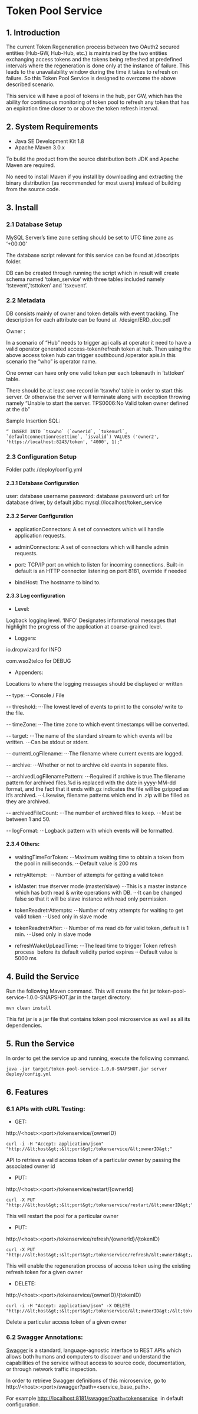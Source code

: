 # Token Pool Service

## 1. Introduction 
  

The current Token Regeneration process between two OAuth2 secured entities (Hub-GW, Hub-Hub, etc.) is maintained by the two entities exchanging access tokens and the tokens being refreshed at predefined intervals where the regeneration is done only at the instance of failure. This leads to the unavailability window during the time it takes to refresh on failure. So this Token Pool Service is designed to overcome the above described scenario.

This service will have a pool of tokens in the hub, per GW, which has the ability for continuous monitoring of token pool to refresh any token that has an expiration time closer to or above the token refresh interval.


## 2. System Requirements

- Java SE Development Kit 1.8 
- Apache Maven 3.0.x 

To build the product from the source distribution both JDK and Apache Maven are required. 

No need to install Maven if you install by downloading and extracting the binary distribution (as recommended for most users) instead of building from the source code.
 

## 3. Install 
  

### 2.1 Database Setup
 

MySQL Server’s time zone setting should be set to UTC time zone as ‘+00:00'

The database script relevant for this service can be found at /dbscripts folder.

DB can be created through running the script which in result will create schema named ‘token_service’ with three tables included namely ‘tstevent’,’tsttoken’ and ’tsxevent’.



### 2.2 Metadata  

DB consists mainly of owner and token details with event tracking. The description for each attribute can be found at  /design/ERD_doc.pdf

Owner :

In a scenario of “Hub” needs to trigger api calls at operator it need to have a valid operator generated access-token/refresh token at hub. Then using the above access token hub can trigger southbound /operator apis.In this scenario the “who” is operator name.

One owner can have only one valid token per each tokenauth in ‘tsttoken’ table.

There should be at least one record in ‘tsxwho’ table in order to start this server. Or otherwise the server will terminate along with exception throwing namely “Unable to start the server. TPS0006:No Valid token owner defined at the db”

Sample Insertion SQL:

```
“ INSERT INTO `tsxwho` (`ownerid`, `tokenurl`, `defaultconnectionresettime`, `isvalid`) VALUES ('owner2', 'https://localhost:8243/token', '4000', 1);”
``` 

### 2.3 Configuration Setup

Folder path:	/deploy/config.yml
 

#### 2.3.1 Database Configuration 

user: database username
password: database password
url: url for database driver, by default jdbc:mysql://localhost/token_service
 

#### 2.3.2 Server Configuration


- applicationConnectors: 
A set of connectors which will handle application requests. 

- adminConnectors: 
A set of connectors which will handle admin requests. 

- port: 
TCP/IP port on which to listen for incoming connections.
Built-in default is an HTTP connector listening on port 8181, override if needed

- bindHost: 
The hostname to bind to.
 

#### 2.3.3 Log configuration  
  

- Level:

Logback logging level. ‘INFO’ Designates informational messages that highlight the progress of the application at coarse-grained level. 

- Loggers:

io.dropwizard for INFO

com.wso2telco for DEBUG

- Appenders:

Locations to where the logging messages should be displayed or written

-- type:
⋅⋅⋅Console / File

-- threshold: 
⋅⋅⋅The lowest level of events to print to the console/ write to the file.

-- timeZone: 
⋅⋅⋅The time zone to which event timestamps will be converted.
 
-- target: 
⋅⋅⋅The name of the standard stream to which events will be written.
⋅⋅⋅Can be stdout or stderr. 

-- currentLogFilename: 
⋅⋅⋅The filename where current events are logged.

-- archive: 
⋅⋅⋅Whether or not to archive old events in separate files.
  
-- archivedLogFilenamePattern: 
⋅⋅⋅Required if archive is true.The filename pattern for archived files.%d is replaced with the date in yyyy-MM-dd format, and the fact that it ends 	 with.gz indicates the file will be gzipped as it’s archived.
⋅⋅⋅Likewise, filename patterns which end in .zip will be filled as they are archived.

-- archivedFileCount: 
⋅⋅⋅The number of archived files to keep.
⋅⋅⋅Must be between 1 and 50. 

-- logFormat: 
⋅⋅⋅Logback pattern with which events will be formatted.  


#### 2.3.4 Others:
  
- waitingTimeForToken: 
⋅⋅⋅Maximum waiting time to obtain a token from the pool in milliseconds.
⋅⋅⋅Default value is 200 ms 

- retryAttempt:   
⋅⋅⋅Number of attempts for getting a valid token 

- isMaster: true #server mode (master/slave) 
⋅⋅⋅This is a master instance which has both read & write operations with DB.
⋅⋅⋅It can be changed false so that it will be slave instance with read only permission.

- tokenReadretrAttempts: 
⋅⋅⋅Number of retry attempts for waiting to get valid token
⋅⋅⋅Used only in slave mode 

- tokenReadretrAfter: 
⋅⋅⋅Number of ms read db for valid token ,default is 1 min.
⋅⋅⋅Used only in slave mode 

- refreshWakeUpLeadTime: 
⋅⋅⋅The lead time to trigger Token refresh process  before its default validity period expires
⋅⋅⋅Default value is 5000 ms 

## 4. Build the Service

Run the following Maven command. This will create the fat jar token-pool-service-1.0.0-SNAPSHOT.jar in the target directory.

```
mvn clean install
```

This fat jar is a jar file that contains token pool microservice as well as all its dependencies.

## 5. Run the Service

In order to get the service up and running, execute the following command.

```
java -jar target/token-pool-service-1.0.0-SNAPSHOT.jar server deploy/config.yml
```

## 6. Features 

### 6.1 APIs with cURL Testing: 


- GET:

http://&lt;host&gt;:&lt;port&gt;/tokenservice/{ownerID}  

```
curl -i -H "Accept: application/json" "http://&lt;host&gt;:&lt;port&gt;/tokenservice/&lt;ownerID&gt;"
```

API to retrieve a valid access token of a particular owner by passing the associated owner id
  

- PUT:	

http://&lt;host&gt;:&lt;port&gt;/tokenservice/restart/{ownerId} 

```
curl -X PUT "http://&lt;host&gt;:&lt;port&gt;/tokenservice/restart/&lt;ownerID&gt;"
```

This will restart the pool for a particular owner
  

- PUT:	

http://&lt;host&gt;:&lt;port&gt;/tokenservice/refresh/{ownerId}/{tokenID} 

```
curl -X PUT "http://&lt;host&gt;:&lt;port&gt;/tokenservice/refresh/&lt;ownerId&gt;/&lt;tokenID&gt;"
```

This will enable the regeneration process of access token using the existing refresh token for a given owner
  

- DELETE: 

http://&lt;host&gt;:&lt;port&gt;/tokenservice/{ownerID}/{tokenID} 

```
curl -i -H "Accept: application/json" -X DELETE "http://&lt;host&gt;:&lt;port&gt;/tokenservice/&lt;ownerID&gt;/&lt;tokenID&gt;"
```

Delete a particular access token of a given owner 
  
  

### 6.2 Swagger Annotations:  

[Swagger](http://swagger.io/getting-started/) is a standard, language-agnostic interface to REST APIs which allows both humans and computers to discover and understand the capabilities of the service without access to source code, documentation, or through network traffic inspection.

  
In order to retrieve Swagger definitions of this microservice, go to http://&lt;host&gt;:&lt;port&gt;/swagger?path=&lt;service_base_path&gt;.

For example [http://localhost:8181/swagger?path=tokenservice](http://localhost:8181/swagger?path=tokenservice)  in default configuration.
